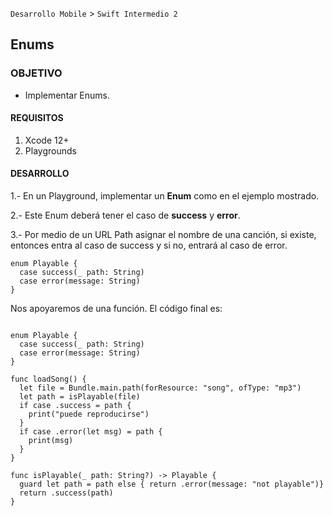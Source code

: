 `Desarrollo Mobile` > `Swift Intermedio 2`

## Enums

### OBJETIVO

- Implementar Enums.

#### REQUISITOS

1. Xcode 12+
2. Playgrounds

#### DESARROLLO

1.- En un Playground, implementar un **Enum** como en el ejemplo mostrado.

2.- Este Enum deberá tener el caso de **success** y **error**.

3.- Por medio de un URL Path asignar el nombre de una canción, si existe, entonces entra al caso de success y si no, entrará al caso de error.

```
enum Playable {
  case success(_ path: String)
  case error(message: String)
}
```

Nos apoyaremos de una función.
El código final es:

```

enum Playable {
  case success(_ path: String)
  case error(message: String)
}

func loadSong() {
  let file = Bundle.main.path(forResource: "song", ofType: "mp3")
  let path = isPlayable(file)
  if case .success = path {
    print("puede reproducirse")
  }
  if case .error(let msg) = path {
    print(msg)
  }
}

func isPlayable(_ path: String?) -> Playable {
  guard let path = path else { return .error(message: "not playable")}
  return .success(path)
}
```